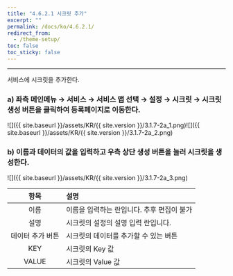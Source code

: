 ```yaml
---
title: "4.6.2.1 시크릿 추가"
excerpt: ""
permalink: /docs/ko/4.6.2.1/
redirect_from:
  - /theme-setup/
toc: false
toc_sticky: false
---
```


---
서비스에 시크릿을 추가한다.

### a\) 좌측 메인메뉴 → 서비스 → 서비스 맵 선택 → 설정 → 시크릿 → 시크릿 생성 버튼을 클릭하여 등록페이지로 이동한다.
![]({{ site.baseurl }}/assets/KR/{{ site.version }}/3.1.7-2a_1.png)![]({{ site.baseurl }}/assets/KR/{{ site.version }}/3.1.7-2a_2.png)

### b\) 이름과 데이터의 값을 입력하고 우측 상단 생성 버튼을 눌러 시크릿을 생성한다.
![]({{ site.baseurl }}/assets/KR/{{ site.version }}/3.1.7-2a_3.png)

|  **항목**   | **설명**                   |
| :-------: | :----------------------- |
|    이름     | 이름을 입력하는 란입니다. 추후 편집이 불가 |
|    설명     | 시크릿의 설정의 설명 입력 란입니다.     |
| 데이터 추가 버튼 | 시크릿의 데이터를 추가할 수 있는 버튼    |
|    KEY    | 시크릿의 Key 값               |
|   VALUE   | 시크릿의 Value 값             |
